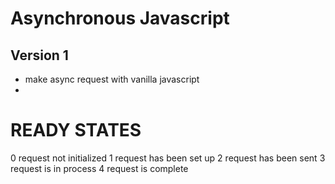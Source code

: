 # Asynchronous Javascript

## Version 1
- make async request with vanilla javascript
- 


# READY STATES
0 request not initialized
1 request has been set up
2 request has been sent
3 request is in process
4 request is complete


